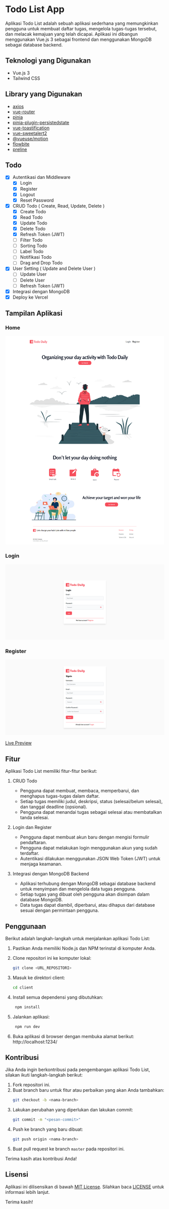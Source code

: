 # Todo List App

Aplikasi Todo List adalah sebuah aplikasi sederhana yang memungkinkan pengguna untuk membuat daftar tugas, mengelola tugas-tugas tersebut, dan melacak kemajuan yang telah dicapai. Aplikasi ini dibangun menggunakan Vue.js 3 sebagai frontend dan menggunakan MongoDB sebagai database backend.

## Teknologi yang Digunakan

- Vue.js 3
- Tailwind CSS

## Library yang Digunakan

- [axios](https://axios-http.com/docs/intro)
- [vue-router](https://router.vuejs.org/)
- [pinia](https://pinia.vuejs.org/)
- [pinia-plugin-persistedstate](https://prazdevs.github.io/pinia-plugin-persistedstate/)
- [vue-toastification](https://vue-toastification.maronato.dev/)
- [vue-sweetalert2](https://sweetalert2.github.io/)
- [@vueuse/motion](https://motion.vueuse.org/)
- [flowbite](https://flowbite.com/)
- [preline](https://preline.co/)

## Todo

<!-- buatkan checkbox -->

- [x] Autentikasi dan Middleware
  - [x] Login
  - [x] Register
  - [x] Logout
  - [x] Reset Password
- [x] CRUD Todo ( Create, Read, Update, Delete )
  - [x] Create Todo
  - [x] Read Todo
  - [x] Update Todo
  - [x] Delete Todo
  - [x] Refresh Token (JWT)
  - [ ] Filter Todo
  - [ ] Sorting Todo
  - [ ] Label Todo
  - [ ] Notifikasi Todo
  - [ ] Drag and Drop Todo
- [x] User Setting ( Update and Delete User )
  - [ ] Update User
  - [ ] Delete User
  - [ ] Refresh Token (JWT)
- [x] Integrasi dengan MongoDB
- [x] Deploy ke Vercel

## Tampilan Aplikasi

<!-- image -->

### Home

![Tampilan Aplikasi](https://github.com/Azizsige/todo-mongo/blob/master/public/img/home.png?raw=true)

### Login

![Tampilan Aplikasi](https://github.com/Azizsige/todo-mongo/blob/master/public/img/login.png?raw=true)

### Register

![Tampilan Aplikasi](https://github.com/Azizsige/todo-mongo/blob/master/public/img/register.png?raw=true)

<!-- link live preview -->

[Live Preview](https://todo-mongo.vercel.app/)

## Fitur

Aplikasi Todo List memiliki fitur-fitur berikut:

1. CRUD Todo

   - Pengguna dapat membuat, membaca, memperbarui, dan menghapus tugas-tugas dalam daftar.
   - Setiap tugas memiliki judul, deskripsi, status (selesai/belum selesai), dan tanggal deadline (opsional).
   - Pengguna dapat menandai tugas sebagai selesai atau membatalkan tanda selesai.

2. Login dan Register

   - Pengguna dapat membuat akun baru dengan mengisi formulir pendaftaran.
   - Pengguna dapat melakukan login menggunakan akun yang sudah terdaftar.
   - Autentikasi dilakukan menggunakan JSON Web Token (JWT) untuk menjaga keamanan.

3. Integrasi dengan MongoDB Backend
   - Aplikasi terhubung dengan MongoDB sebagai database backend untuk menyimpan dan mengelola data tugas pengguna.
   - Setiap tugas yang dibuat oleh pengguna akan disimpan dalam database MongoDB.
   - Data tugas dapat diambil, diperbarui, atau dihapus dari database sesuai dengan permintaan pengguna.

## Penggunaan

Berikut adalah langkah-langkah untuk menjalankan aplikasi Todo List:

1. Pastikan Anda memiliki Node.js dan NPM terinstal di komputer Anda.

2. Clone repositori ini ke komputer lokal:

   ```bash
   git clone <URL_REPOSITORI>
   ```

3. Masuk ke direktori client:

   ```bash
   cd client
   ```

4. Install semua dependensi yang dibutuhkan:

   ```bash
    npm install
   ```

5. Jalankan aplikasi:

   ```bash
    npm run dev
   ```

6. Buka aplikasi di browser dengan membuka alamat berikut: http://localhost:1234/

## Kontribusi

Jika Anda ingin berkontribusi pada pengembangan aplikasi Todo List, silakan ikuti langkah-langkah berikut:

1. Fork repositori ini.
2. Buat branch baru untuk fitur atau perbaikan yang akan Anda tambahkan:
   ```bash
   git checkout -b <nama-branch>
   ```
3. Lakukan perubahan yang diperlukan dan lakukan commit:
   ```bash
   git commit -m "<pesan-commit>"
   ```
4. Push ke branch yang baru dibuat:
   ```bash
   git push origin <nama-branch>
   ```
5. Buat pull request ke branch `master` pada repositori ini.

Terima kasih atas kontribusi Anda!

## Lisensi

Aplikasi ini dilisensikan di bawah [MIT License](). Silahkan baca [LICENSE]() untuk informasi lebih lanjut.

Terima kasih!
